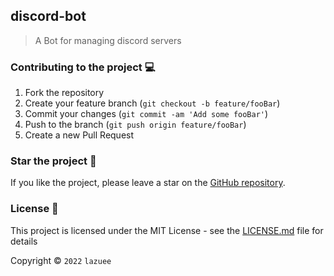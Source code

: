## discord-bot

> A Bot for managing discord servers

### Contributing to the project 💻

1. Fork the repository
2. Create your feature branch (`git checkout -b feature/fooBar`)
3. Commit your changes (`git commit -am 'Add some fooBar'`)
4. Push to the branch (`git push origin feature/fooBar`)
5. Create a new Pull Request

### Star the project 🌟

If you like the project, please leave a star on the [GitHub repository](https://github.com/lazuee/discord-bot).

### License 🔑

This project is licensed under the MIT License - see the [LICENSE.md](LICENSE.md) file for details

Copyright © `2022` `lazuee`